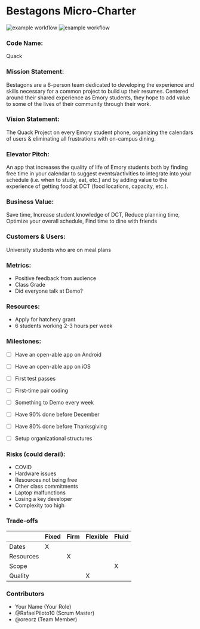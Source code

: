# Bestagons Micro-Charter

![example workflow](https://github.com/Bestagons/quack/actions/workflows/flutter_ci.yml/badge.svg)
![example workflow](https://github.com/Bestagons/quack/actions/workflows/deploy_prod.yml/badge.svg)

### Code Name:

Quack

### Mission Statement:

Bestagons are a 6-person team dedicated to developing the experience and skills necessary for a common project to build up their resumes. Centered around their shared experience as Emory students, they hope to add value to some of the lives of their community through their work.

### Vision Statement:

The Quack Project on every Emory student phone, organizing the calendars of users & eliminating all frustrations with on-campus dining.

### Elevator Pitch:

An app that increases the quality of life of Emory students both by finding free time in your calendar to suggest events/activities to integrate into your schedule (i.e. when to study, eat, etc.) and by adding value to the experience of getting food at DCT (food locations, capacity, etc.).

### Business Value:

Save time, Increase student knowledge of DCT, Reduce planning time, Optimize your overall schedule, Find time to dine with friends

### Customers & Users:

University students who are on meal plans

### Metrics:
- Positive feedback from audience
- Class Grade
- Did everyone talk at Demo?

### Resources:

- Apply for hatchery grant
- 6 students working 2-3 hours per week


### Milestones:

- [ ] Have an open-able app on Android
- [ ] Have an open-able app on iOS
- [ ] First test passes
- [ ] First-time pair coding
- [ ] Something to Demo every week
- [ ] Have 90% done before December
- [ ] Have 80% done before Thanksgiving
- [ ] Setup organizational structures


### Risks (could derail):

- COVID
- Hardware issues
- Resources not being free
- Other class commitments
- Laptop malfunctions
- Losing a key developer
- Complexity too high

### Trade-offs

|           | Fixed | Firm | Flexible | Fluid |
|-----------|-------|------|----------|-------|
| Dates     |   X   |      |          |       |
| Resources |       |  X   |          |       |
| Scope     |       |      |          |   X   |
| Quality   |       |      |     X    |       |

### Contributors

- Your Name (Your Role)
- @RafaelPiloto10 (Scrum Master)
- @oreorz (Team Member)
